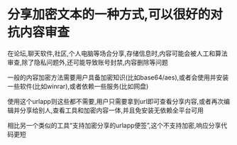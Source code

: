 # 分享加密文本的一种方式,可以很好的对抗内容审查

在论坛,聊天软件,社区,个人电脑等场合分享,存储信息时,内容可能会被人工和算法审查,除了隐私问题外,还可能导致账号封禁,内容删除等问题  

一般的内容加密方法需要用户具备加密知识(比如base64/aes),或者会使用并安装一些软件(比如winrar),或者依赖一些服务(比如网盘)  

使用这个urlapp则这些都不需要,用户只需要拿到url即可查看分享内容,或者再次编辑并分享给别人,查看工具和加密内容一体,并且免安装无依赖全平台可用  

相比另一个类似的工具“支持加密分享的urlapp便签”,这个不支持加密,响应分享代码更短





